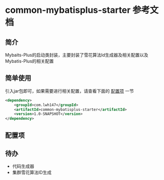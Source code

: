 # common-mybatisplus-starter 参考文档

## 简介

Mybaits-Plus的启动类封装，主要封装了雪花算法Id生成器及相关配置以及Mybatis-Plus的相关配置

## 简单使用

引入jar包即可，如果需要进行相关配置，请查看下面的 [配置项](#peizhixiang) 一节

```xml
<dependency>
    <groupId>com.lwh147</groupId>
    <artifactId>common-mybatisplus-starter</artifactId>
    <version>1.0-SNAPSHOT</version>
</dependency>
```

<div id="peizhixiang"/>

## 配置项

## 待办

* 代码生成器
* 集群雪花算法ID生成